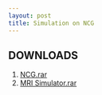 ```yaml
---
layout: post
title: Simulation on NCG
---
```

## DOWNLOADS
1. [NCG.rar](https://github.com/mirc-dsi/mirc-dsi.github.io/tree/master/resources/simulation-ncg/gradient.rar)
2. [MRI Simulator.rar](https://github.com/mirc-dsi/mirc-dsi.github.io/tree/master/resources/simulation-ncg/mri-simulator.rar)
